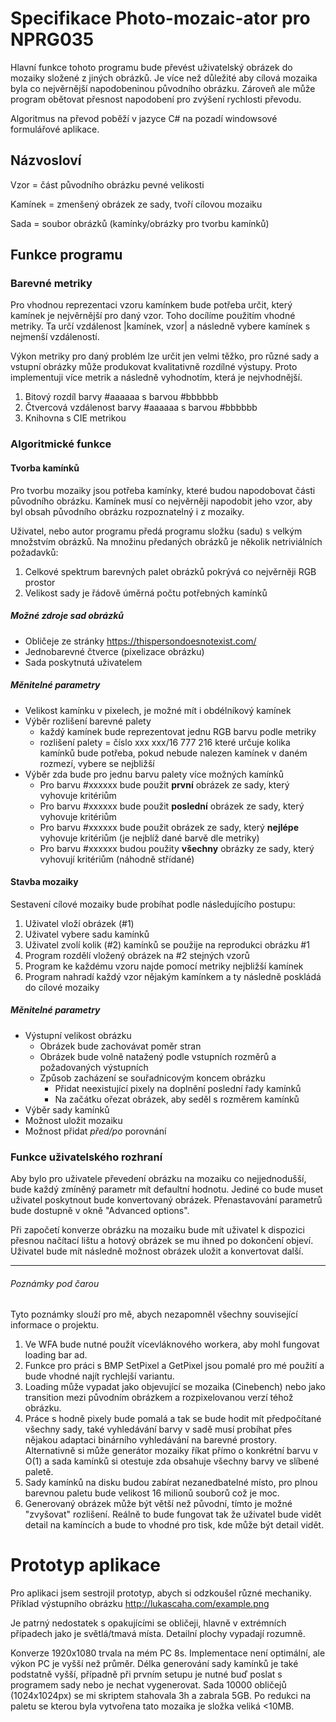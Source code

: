 # Specifikace Photo-mozaic-ator pro NPRG035

Hlavní funkce tohoto programu bude převést uživatelský obrázek do mozaiky složené z jiných obrázků. Je více než důležité aby cílová mozaika byla co nejvěrnější napodobeninou původního obrázku. Zároveň ale může program obětovat přesnost napodobení pro zvýšení rychlosti převodu.

Algoritmus na převod poběží v jazyce C# na pozadí windowsové formulářové aplikace.

## Názvosloví

Vzor = část původního obrázku pevné velikosti

Kamínek = zmenšený obrázek ze sady, tvoří cílovou mozaiku

Sada = soubor obrázků (kamínky/obrázky pro tvorbu kamínků)

## Funkce programu

### Barevné metriky

Pro vhodnou reprezentaci vzoru kamínkem bude potřeba určit, který kamínek je nejvěrnější pro daný vzor. Toho docílíme použitím vhodné metriky. Ta určí vzdálenost |kamínek, vzor| a následně vybere kamínek s nejmenší vzdáleností.

Výkon metriky pro daný problém lze určit jen velmi těžko, pro různé sady a vstupní obrázky může produkovat kvalitativně rozdílné výstupy. Proto implementuji více metrik a následně vyhodnotím, která je nejvhodnější.

1. Bitový rozdíl barvy #aaaaaa s barvou #bbbbbb
2. Čtvercová vzdálenost barvy #aaaaaa s barvou #bbbbbb
3. Knihovna s CIE metrikou

### Algoritmické funkce

#### Tvorba kamínků

Pro tvorbu mozaiky jsou potřeba kamínky, které budou napodobovat části původního obrázku. Kamínek musí co nejvěrněji napodobit jeho vzor, aby byl obsah původního obrázku rozpoznatelný i z mozaiky.

Uživatel, nebo autor programu předá programu složku (sadu) s velkým množstvím obrázků. Na množinu předaných obrázků je několik netriviálních požadavků:

1. Celkové spektrum barevných palet obrázků pokrývá co nejvěrněji RGB prostor
2. Velikost sady je řádově úměrná počtu potřebných kamínků

##### Možné zdroje sad obrázků
* Obličeje ze stránky https://thispersondoesnotexist.com/
* Jednobarevné čtverce (pixelizace obrázku)
* Sada poskytnutá uživatelem

##### Měnitelné parametry

* Velikost kamínku v pixelech, je možné mít i obdélníkový kamínek
* Výběr rozlišení barevné palety
  * každý kamínek bude reprezentovat jednu RGB barvu podle metriky
  * rozlišení palety = číslo xxx xxx/16 777 216 které určuje kolika kamínků bude potřeba, pokud nebude nalezen kamínek v daném rozmezí, vybere se nejbližší
* Výběr zda bude pro jednu barvu palety více možných kamínků
  * Pro barvu #xxxxxx bude použit **první** obrázek ze sady, který vyhovuje kritériům
  * Pro barvu #xxxxxx bude použit **poslední** obrázek ze sady, který vyhovuje kritériům
  * Pro barvu #xxxxxx bude použit obrázek ze sady, který **nejlépe** vyhovuje kritériům (je nejblíž dané barvě dle metriky)
  * Pro barvu #xxxxxx budou použity **všechny** obrázky ze sady, který vyhovují kritériům (náhodně střídané)

#### Stavba mozaiky

Sestavení cílové mozaiky bude probíhat podle následujícího postupu:

1. Uživatel vloží obrázek (#1)
2. Uživatel vybere sadu kamínků
3. Uživatel zvolí kolik (#2) kamínků se použije na reprodukci obrázku #1
4. Program rozdělí vložený obrázek na #2 stejných vzorů
5. Program ke každému vzoru najde pomocí metriky nejbližší kamínek
6. Program nahradí každý vzor nějakým kamínkem a ty následně poskládá do cílové mozaiky

##### Měnitelné parametry

* Výstupní velikost obrázku
  * Obrázek bude zachovávat poměr stran
  * Obrázek bude volně natažený podle vstupních rozměrů a požadovaných výstupních
  * Způsob zacházení se souřadnicovým koncem obrázku
    * Přidat neexistující pixely na doplnění poslední řady kamínků
    * Na začátku ořezat obrázek, aby seděl s rozměrem kamínků
* Výběr sady kamínků
* Možnost uložit mozaiku
* Možnost přidat *před/po* porovnání

### Funkce uživatelského rozhraní

Aby bylo pro uživatele převedení obrázku na mozaiku co nejjednodušší, bude každý zmíněný parametr mít defaultní hodnotu. Jediné co bude muset uživatel poskytnout bude konvertovaný obrázek. Přenastavování parametrů bude dostupně v okně "Advanced options".

Při započetí konverze obrázku na mozaiku bude mít uživatel k dispozici přesnou načítací lištu a hotový obrázek se mu ihned po dokončení objeví. Uživatel bude mít následně možnost obrázek uložit a konvertovat další.



------



###### Poznámky pod čarou

Tyto poznámky slouží pro mě, abych nezapomněl všechny související informace o projektu.

1. Ve WFA bude nutné použít vícevláknového workera, aby mohl fungovat loading bar ad.
2. Funkce pro práci s BMP SetPixel a GetPixel jsou pomalé pro mé použití a bude vhodné najít rychlejší variantu.
3. Loading může vypadat jako objevující se mozaika (Cinebench) nebo jako transition mezi původním obrázkem a rozpixelovanou verzí téhož obrázku.
4. Práce s hodně pixely bude pomalá a tak se bude hodit mít předpočítané všechny sady, také vyhledávání barvy v sadě musí probíhat přes nějakou adaptaci binárního vyhledávání na barevné prostory. Alternativně si může generátor mozaiky říkat přímo o konkrétní barvu v O(1) a sada kamínků si otestuje zda obsahuje všechny barvy ve slíbené paletě.
5. Sady kamínků na disku budou zabírat nezanedbatelné místo, pro plnou barevnou paletu bude velikost 16 milionů souborů což je moc.
6. Generovaný obrázek může být větší než původní, tímto je možné "zvyšovat" rozlišení. Reálně to bude fungovat tak že uživatel bude vidět detail na kamíncích a bude to vhodné pro tisk, kde může být detail vidět.







# Prototyp aplikace

Pro aplikaci jsem sestrojil prototyp, abych si odzkoušel různé mechaniky. Příklad výstupního obrázku http://lukascaha.com/example.png

Je patrný nedostatek s opakujícími se obličeji, hlavně v extrémních případech jako je světlá/tmavá místa. Detailní plochy vypadají rozumně.

Konverze 1920x1080 trvala na mém PC 8s. Implementace není optimální, ale výkon PC je vyšší než průměr. Délka generování sady kamínků je také podstatně vyšší, případně při prvním setupu je nutné buď poslat s programem sady nebo je nechat vygenerovat. Sada 10000 obličejů (1024x1024px) se mi skriptem stahovala 3h a zabrala 5GB. Po redukci na paletu se kterou byla vytvořena tato mozaika je složka veliká <10MB.